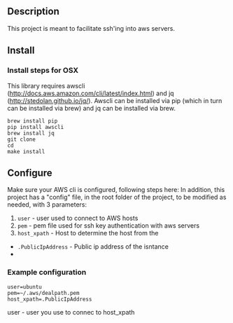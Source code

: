 ## Description
This project is meant to facilitate ssh'ing into aws servers. 

## Install
### Install steps for OSX
This library requires awscli (http://docs.aws.amazon.com/cli/latest/index.html) and jq (http://stedolan.github.io/jq/). Awscli can be installed via pip (which in turn can be installed via brew) and jq can be installed via brew.
```
brew install pip
pip install awscli
brew install jq
git clone
cd 
make install
```
## Configure
Make sure your AWS cli is configured, following steps here: 
In addition, this project has a "config" file, in the root folder of the project, to be modified as needed, with 3 parameters:
 1. ```user``` - user used to connect to AWS hosts
 2. ```pem``` - pem file used for ssh key authentication with aws servers
 3. ```host_xpath``` - Host to determine the host from the 
   * ```.PublicIpAddress``` - Public ip address of the isntance
   *
### Example configuration
```
user=ubuntu
pem=~/.aws/dealpath.pem
host_xpath=.PublicIpAddress
```
user - user you use to connec to 
host_xpath
